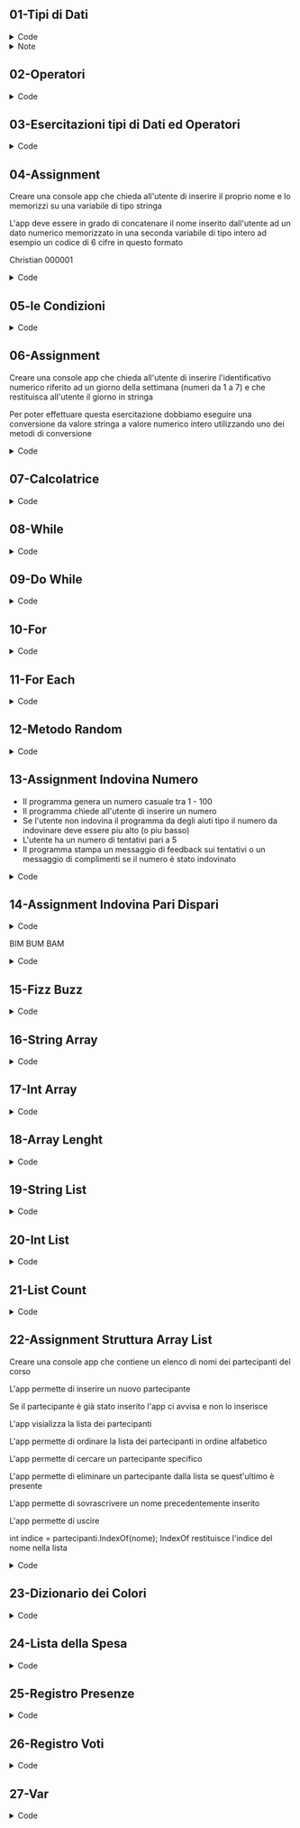 ## 01-Tipi di Dati

<details>
<summary>Code</summary>

```C#
int numero;               // dichiaro una variabile di tipo intero

string nome;              // dichiaro una variabile di tipo stringa

bool flag;                // dichiaro una variabile di tipo booleano

numero = 10;              // inizializzo la variabile numero con il valore 10

nome = "Mario";           // inizializzo la variabile nome con il valore "Mario"

flag = true;              // inizializzo la variabile flag con il valore true

int eta = 20;             // dichiaro ed inizializzo la variabile età con il valore 20

string cognome = "Rossi"; // dichiaro ed inizializzo la variabile cognome con il valore "Rossi"

bool isStudente = false;  // dichiaro ed inizializzo la variabile isStudente con il valore false

const double PI = 3.14159; // dichiaro ed inizializzo la costante PI con il valore 3.14159

var altezza = 1,.80;       // dichiaro ed inizializzo la variabile altezza con il valore 1.80

Pascal Case                
Camel Case  

```

</details>

<details>
<summary>Note</summary>

Non usare accenti nel codice altrimenti crea errori

Non si può dichiarare una variabile senza inizializzarla

I nomi delle variabili devono essere esplicativi

</details>

## 02-Operatori

<details>
<summary>Code</summary>

```C#
/*

Gli operatori sono utilizzati per eseguire operazioni su uno o più operandi

Gli operatori possono essere:

operatori aritmetici
operatori di confronto
operatori logici
operatori di assegnazione

*/

// esempio di utilizzo di operatori aritmetici

int a = 10;

int b = 20;

int somma = a + b;          // somma = 30

int differenza = a - b;     // differenza = -10

int prodotto = a * b;       // prodotto = 200

int divisione = a / b;      // divisione = 0

int modulo = a % b;         // modulo = 10

// esempio di utilizzo degli operatori di confronto

int c = 30;

int c == a;                 // false

int c != a;                 // true

int c > a;                  // true

int c < a;                  // false

int c >= a;                 // true

int c <= a;                 // false

// esempio di utilizzo degli operatori logici

bool x = true;

bool y = false;

// and
bool z = x && y;            // false

// or
bool w = x || y;            // true

// not
bool v = !x;                // false

// esempio di utilizzo degli operatori di assegnazione

/*
Gli operatori di assegnazione possono essere:

assegnazione (=)
assegnazione con addizione (+=)
assegnazione con sottrazione (-=)
*/

int d = 10;

d += 5;                     // d = 15

d -= 5;                     // d = 5

// esempio di utilizzo di operatori di incremento e decremento

int e = 10;

e++;                        // e = 11

e--;                        // e = 9

// esempio di utilizzo di operatori di concatenazione

string f = "Hello";

string g = "World";

string h = f + " " + g;     // h = "Hello World"

// esempio di concatenazione con interpolazione

string i = $"{f} {g}";     // i = "Hello World"

```

</details>

## 03-Esercitazioni tipi di Dati ed Operatori

<details>
<summary>Code</summary>

```C#
// pulire il terminale

Console.Clear();

// stampare il valore di una variabile

int numero;                             // dichiaro una variabile di tipo intero

numero = 10;                            // inizializzo la variabile numero con il valore 10

Console.WriteLine(numero);              // stampo il valore della variabile numero

// stampare il valore di una variabile con un messaggio

int eta = 20;                           // dichiaro e inizializzo la variabile eta con il valore 20

Console.WriteLine("L'età è: " + eta);  // stampo il valore della variabile eta con un messaggio

// oppure con interpolazione

Console.WriteLine($"L'età è: {eta}");

// incrementare il valore di eta di una unita'

eta++;                                  // incremento il valore della variabile eta di una unità

Console.WriteLine($"L'età è: {eta}");   // stampo il valore della variabile eta con un messaggio

// incrementare l'eta di 5 unita'

eta += 5;                               // incremento il valore della variabile eta di 5 unità

// decrementare l'eta di 5 unita'

eta -= 5;                               // decremento il valore della variabile eta di 5 unità

Console.WriteLine($"L'età è: {eta}");   // stampo il valore della variabile eta con un messaggio

// stampare due variabili una stringa ed una int

string nome = "Mario";                  // dichiaro e inizializzo la variabile nome con il valore "Mario"

Console.WriteLine($"Il nome è: {nome} e l'età è: {eta}"); // stampo il valore della variabile nome e eta con un messaggio

```
</details>

## 04-Assignment

Creare una console app che chieda all'utente di inserire il proprio nome e lo memorizzi su una variabile di tipo stringa

L'app deve essere in grado di concatenare il nome inserito dall'utente ad un dato numerico memorizzato in una seconda variabile di tipo intero ad esempio un codice di 6 cifre in
questo formato

Christian 000001

<details>
<summary>Code</summary>

```C#
            // The console asks your name

Console.WriteLine("What's your name?");

            // The console converts what you type into a string

string? name = Console.ReadLine();      // We put ? to avoid a worning

            // code

string code = "071198";     //int code = 071198;        int doesn't print 0 if put as first number

            // The console prints your name and your code

Console.WriteLine($"Hello {name}! Your code will be {code}.");

```

</details>

## 05-le Condizioni

<details>
<summary>Code</summary>

```C#
// if - se il numero è uguale a 10 stampa il numero

int numero = 10;

if (numero == 10)                          // utilizzo l'operatore di confronto == 
{
    Console.WriteLine("Il numero è 10");
}

// if-else - se il numero è uguale a 10 stampa il numero altrimenti stampa "il numero non è 10"

int verifica = 5;

if (numero == verifica)
{
    Console.WriteLine("Il numero è 10");
}
else
{
    Console.WriteLine("Il numero non è 10");
}

/*
if else if else - se il numero è uguale a 10 stampa il numero altrimenti se il numero è maggiore di 10 stampa "il numero è maggiore di 10" altrimenti se è minore stampa
"il numero è minore di 10"
*/

int numeroAlternativo = 10; 

if (numeroAlternativo  == 10)
{
    Console.WriteLine("Il numero è 10");
}
else if (numeroAlternativo > 10)
{
    Console.WriteLine("Il numero è maggiore di 10");
}
else
{
    Console.WriteLine("Il numero è minore di 10");
}

// switch - stampa il giorno della settimana in base al numero

int giorno = 1;

switch (giorno)
{
    case 1:
        Console.WriteLine("Lunedì");
        break;                                           // break serve per uscire dallo switch
    case 2:
        Console.WriteLine("Martedì");
        break;
    case 3:
        Console.WriteLine("Mercoledì");
        break;
    case 4:
        Console.WriteLine("Giovedì");
        break;
    case 5:
        Console.WriteLine("Venerdì");
        break;
    case 6:
        Console.WriteLine("Sabato");
        break;
    case 7:
        Console.WriteLine("Domenica");
        break;
    default:
        Console.WriteLine("Il numero non corrisponde a nessun giorno della settimana");
        break;
}

```

<details>
<summary>Note</summary>

Un blocco di codice è compreso tra parentesi graffe {} e può contenere uno o più statement

Le condizioni sono utilizzate per eseguire un blocco di codice solo se una condizione è vera

</details>

</details>

## 06-Assignment

Creare una console app che chieda all'utente di inserire l'identificativo numerico riferito ad un giorno della settimana (numeri da 1 a 7) e che restituisca all'utente il giorno in stringa

Per poter effettuare questa esercitazione dobbiamo eseguire una conversione da valore stringa a valore numerico intero utilizzando uno dei metodi di conversione

<details>
<summary>Code</summary>

```C#
            // The console asks to choose a number

Console.WriteLine("Please pick up a number between 1 and 7.");

            // Convert what we write into a INT

int day = int.Parse(Console.ReadLine()!);           // ! is to avoid a worning

            // Convert the int into a corresponding day

switch (day)
{
    case 1:
        Console.WriteLine("Monday");
        break;                                          
    case 2:
        Console.WriteLine("Tuesday");
        break;
    case 3:
        Console.WriteLine("Wednesday");
        break;
    case 4:
        Console.WriteLine("Thursday");
        break;
    case 5:
        Console.WriteLine("Friday");
        break;
    case 6:
        Console.WriteLine("Saturday");
        break;
    case 7:
        Console.WriteLine("Sunday");
        break;
    default:
        Console.WriteLine("The current number doesn't match any day of the week!");
        break;
}

```

</details>

## 07-Calcolatrice

<details>
<summary>Code</summary>

```C#
            // The Consoole asks to insert the first number

Console.WriteLine("Please insert a number");

            // What we write gets converted into a int

int firstNumber = int.Parse(Console.ReadLine()!);

            // Same process for second number

Console.WriteLine("Please insert a second number");

int secondNumber = int.Parse(Console.ReadLine()!);

            // The console asks to choose the operation

Console.WriteLine("Please choose an operator (+,-,*,/)");

            // The console gives a result according to the operator we choose

string? op = Console.ReadLine();         // don't use the word "operator" for the string cause it's linked to other processes and will make an error appear

switch (op)
    {
        case "+":
            double sum = firstNumber + secondNumber;
            Console.WriteLine($"The result is: {sum}");
            break;

        case "-":
            double sub = firstNumber - secondNumber;
            Console.WriteLine($"The result is: {sub}");
            break;

        case "*":
            double product = firstNumber * secondNumber;
            Console.WriteLine($"The result is: {product}");
            break;

        case "/":
            if (secondNumber != 0)
            {
                double division = firstNumber / secondNumber;
                Console.WriteLine($"The result is: {division}");
            }
            else
            {
                Console.WriteLine("It's impossible to divide by 0, try again!");
            }
            break;

        default:
            Console.WriteLine("You didn't enter a valid operator, try again!");
            break;
    }

```

</details>

## 08-While

<details>
<summary>Code</summary>

```C#
// while : compila finchè sono soddisfatte le condizioni altrimenti non compila nulla

int numero = 10;

while (numero > 0)
{
    Console.WriteLine(numero);
    numero--;
}
```

</details>

## 09-Do While

<details>
<summary>Code</summary>

```C#

// do-while uguale a while ma se le condizioni non sono soddisfatte compila comunque il numero di partenza

int numero = 10;

do
{
    Console.WriteLine(numero);
    numero--;
}
while (numero > 0);
```

</details>

## 10-For

<details>
<summary>Code</summary>

```C#
// for esegue un blocco di codice un numero di volte noto

int n = 10;

for (int i = 1; i <= n;)
{
    Console.WriteLine(i);
    i++;
}

```

</details>

## 11-For Each

<details>
<summary>Code</summary>

```C#
string scritta = "ciao";

foreach (char lettera in scritta)
{
    Console.WriteLine(lettera);
}

```

</details>

## 12-Metodo Random

<details>
<summary>Code</summary>

```C#
Random random = new Random();
int numero = random.Next(11);

Console.WriteLine($"Il numero casuale è {numero}");

```

</details>

## 13-Assignment Indovina Numero

- Il programma genera un numero casuale tra 1 - 100
- Il programma chiede all'utente di inserire un numero
- Se l'utente non indovina il programma da degli aiuti tipo il numero da indovinare deve essere piu alto (o piu basso)
- L'utente ha un numero di tentativi pari a 5
- Il programma stampa un messaggio di feedback sui tentativi o un messaggio di complimenti se il numero è stato indovinato

<details>
<summary>Code</summary>

```C#
            // The console generates a number and links it to an int

Random random = new Random();
int number = random.Next(1,101);

            // The console asks to guess the number 

Console.WriteLine("Guess the number I picked up between 1 and 100");

            // Identification of the chances and hints given by the console

int chances = 0;

while (chances < 5)
{
    Console.WriteLine("Write here your number:");

    int guess = int.Parse(Console.ReadLine()!);

    if (guess == number)
    {
        Console.WriteLine("Compliments!");
    }
    else if (guess < number)
    {
        Console.WriteLine("That's not it, you may try a bigger number");
    }
    else 
    {
        Console.WriteLine("That's not it, you may try a smaller number");
    }

    chances++;

}

Console.WriteLine($"You've run out of chances, the number was {number}");

```

</details>

## 14-Assignment Indovina Pari Dispari

<details>
<summary>Code</summary>

```C#
            // The console generates a random number

Random random = new Random();
int number = random.Next(1,11);

            // The console asks to guess if the number is even or odd


Console.WriteLine("Guess if the number is even or odd (E/O)");

            // Creation of the string for owr answer

string answer = Console.ReadLine()!.ToUpper();         //ToUpper() makes whatever we write into capital letters to avoid errors

            // Association of our answer to the generated number

if ((number % 2 == 0 && answer == "E") || (number % 2 != 0 && answer == "O"))
{
    Console.WriteLine($"The number was {number}, you won!");

}
else
{
    Console.WriteLine($"The number was {number}; you lost !");
}

```

</details>

BIM BUM BAM

<details>
<summary>Code</summary>

```C#
Random random = new Random();

Console.Write("Choose between even or odd (E/O)): ");

string choice = Console.ReadLine().ToUpper();

Console.Write("Write your number:");

int personalNumber = int.Parse(Console.ReadLine());

int computerNumber = random.Next(1, 11);

Console.WriteLine($"The computer choose: {computerNumber}");

int sum = personalNumber + computerNumber ;

bool isEven = sum % 2 == 0;

if ((isEven && choice == "E") || (!isEven && choice == "O"))
{
    Console.WriteLine($"The sum is : {sum}. you won!");
}
else
{
    Console.WriteLine($"The sum is : {sum}. you lost");
}

```

</details>

## 15-Fizz Buzz

<details>
<summary>Code</summary>

```C#
int number = 1;

while (number <= 100 )
{
    if (number % 3 == 0 && number % 5 == 0)
    {
        Console.WriteLine($"{number} FizzBuzz");
        number++;
    }
    else if ( number % 3 == 0 )
    {
        Console.WriteLine($"{number} Fizz");
        number++;
    }
    else if ( number % 5 == 0 )
    {
        Console.WriteLine($"{number} Buzz");
        number++;
    }
    else
    {
        Console.WriteLine(number);
        number++;
    }
    Thread.Sleep(300);
}

```

</details>

## 16-String Array

<details>
<summary>Code</summary>

```C#
string[] nomi = new string[3];
        nomi[0] = "Mario";
        nomi[1] = "Luigi";
        nomi[2] = "Giovanni";
        // Console.WriteLine($"Ciao {nomi[0]}, {nomi[1]} e {nomi[2]}");
        // stampato tramite for each
        foreach (string nome in nomi)
        {
            Console.WriteLine($"Ciao {nome}");
        }

        // nomi.AddRange(new string[] {"Mario", "Luigi"; "Giovanni"});

```

</details>

## 17-Int Array

<details>
<summary>Code</summary>

```C#
int[] numeri = new int[3];
        numeri[0] = 10;
        numeri[1] = 20;
        numeri[2] = 30;
        Console.WriteLine($"I numeri sono {numeri[0]}, {numeri[1]} e {numeri[2]}");

```

</details>

## 18-Array Lenght

<details>
<summary>Code</summary>

```C#
string[] nomi = new string[3];
        nomi[0] = "Mario";
        nomi[1] = "Luigi";
        nomi[2] = "Giovanni";
        Console.WriteLine($"Ciao {nomi[0]}, {nomi[1]} e {nomi[2]}");
        Console.WriteLine($"Il numero di elementi è {nomi.Length}");

```

</details>

## 19-String List

<details>
<summary>Code</summary>

```C#
List<string> nomi = new List<string>();
        nomi.Add("Mario");
        nomi.Add("Luigi");
        nomi.Add("Giovanni");
        Console.WriteLine($"Ciao {nomi[0]}, {nomi[1]} e {nomi[2]}");

        //List<string> nomi = new List<string> {"Mario", "Luigi", "Giovanni"};

```

</details>

## 20-Int List

<details>
<summary>Code</summary>

```C#
List<int> numeri = new List<int>();
        numeri.Add(10);
        numeri.Add(20);
        numeri.Add(30);
        Console.WriteLine($"I numeri sono {numeri[0]}, {numeri[1]} e {numeri[2]}");

```

</details>

## 21-List Count

<details>
<summary>Code</summary>

```C#
List<string> nomi = new List<string>();
        nomi.Add("Mario");
        nomi.Add("Luigi");
        nomi.Add("Giovanni");
        Console.WriteLine($"Ciao {nomi[0]}, {nomi[1]} e {nomi[2]}");
        Console.WriteLine($"Il numero di elementi è {nomi.Count}");

```

</details>

## 22-Assignment Struttura Array List

Creare una console app che contiene un elenco di nomi dei partecipanti del corso

L'app permette di inserire un nuovo partecipante

Se il partecipante è già stato inserito l'app ci avvisa e non lo inserisce

L'app visializza la lista dei partecipanti

L'app permette di ordinare la lista dei partecipanti in ordine alfabetico

L'app permette di cercare un partecipante specifico

L'app permette di eliminare un partecipante dalla lista se quest'ultimo è presente

L'app permette di sovrascrivere un nome precedentemente inserito

L'app permette di uscire

int indice = partecipanti.IndexOf(nome);            IndexOf restituisce l'indice del nome nella lista

<details>
<summary>Code</summary>

```C#
// Creation of an empty list, value "name" and "choice"

List<string> addedNames = new List<string> ();
string name;
int choice;
string rearrange;
string search;

            // The app lets us picking up options until we choose to exit

do
{           
    Console.WriteLine("Choose an option between the following:");

    Console.WriteLine("1. Add name");
    Console.WriteLine("2. See added names");
    Console.WriteLine("3. Rearrange your list");
    Console.WriteLine("4. Search a name of your choice inside the list");
    Console.WriteLine("5. Remove name");
    Console.WriteLine("6. Overwrite a name");
    Console.WriteLine("7. Exit");

    choice = int.Parse(Console.ReadLine()!);

    switch (choice) 
    {
        case 1:         // To add a name to our list
            Console.Write("Insert here the name you want to add\t");
            name = Console.ReadLine()!.Trim();

            if(addedNames.Contains(name))
            {
                Console.WriteLine($"Impossibility to add : {name} is already in the list!!");
            }
            else
            {
                addedNames.Add(name);
            }
            break;                                         
        case 2:         // To see our list
            Console.WriteLine($"The current participants are:{addedNames.Count}\n The complete list is:");

            foreach (string added in addedNames)
            {
            Console.WriteLine(added);
            }
            break;
        case 3:         // To rearrange our list
            Console.WriteLine("Do you prefer rearrange the list in alphabetical or reversed order, or both (A/R/B) ?");

            rearrange = Console.ReadLine()!.Trim();

            if (rearrange == "A" )
            {
                addedNames.Sort();
            }
            else if (rearrange == "R")
            {
                addedNames.Reverse();
            }
            else if (rearrange == "B")
            {
                addedNames.Sort();
                addedNames.Reverse();
            }
            else
            {
                Console.WriteLine("The current option is not valid");
            }
            break;
        case 4:
            Console.WriteLine("What name do you want to search?");

            search = Console.ReadLine()!;
            if (addedNames.Contains(search))
            {
                Console.WriteLine($"{search} is in the list");
            }
            else
            {
                Console.WriteLine($"{search} is not in the list");
            }
            break;
        case 5:
            Console.WriteLine("What name do you want to remove?");
            
            name = Console.ReadLine()!.Trim();

            if(addedNames.Contains(name))
            {
                addedNames.Remove(name);
                Console.WriteLine($"{name}'s name has been succesfully removed!");
            }
            else
            {
                Console.WriteLine($"{name}'s name doesn't appear in this list, therefore it can't be removed");
            }
            break;
        case 6:
            Console.WriteLine("Which name do you want to overwrite");
            name = Console.ReadLine()!;
            if (addedNames.Contains(name))
            {
                Console.Write("Enter the new name:\t");
                string newName = Console.ReadLine()!;
                int index = addedNames.IndexOf(name);
                addedNames[index] = newName;
                Console.WriteLine("The edit occured successfully!");
            }
            else
            {
                Console.WriteLine($"{name} doesn't appear in this list");
            }
            break;
        case 7:         // To stop the cicle
            Console.WriteLine("This session will be closed :)");
            break;
        default:
        Console.WriteLine("The current option is not valid");
        break;
    }
}
while (choice != 7);

```

</details>

## 23-Dizionario dei Colori

<details>
<summary>Code</summary>

```C#
/*Dictionary<string, string> colori = new Dictionary<string, string>();
colori.Add("rosso","0FF000");
colori.Add("verde","00FF00");
colori.Add("blu","0000FF");

            // KeyValuePair è una struttura che rappresenta una copia chiave valore
foreach(KeyValuePair<string, string> colore in colori)
{
    Console.WriteLine($"Il colore {colore.Key} ha il codice {colore.Value}");
}
*/
// oppure utilizzando var

var dizionario = new Dictionary<string, string>
{
{"rosso","0FF000"},
{"verde","00FF00"},
{"blu","0000FF"}
};

foreach (var elemento in dizionario)
{
    Console.WriteLine($"Chiave: {elemento.Key}, Valore: {elemento.Value}");
}

```

</details>

## 24-Lista della Spesa

<details>
<summary>Code</summary>

```C#
Dictionary<string, int> listaSpesa = new Dictionary<string, int>();
listaSpesa.Add("pane", 1);
listaSpesa.Add("latte", 2);

            // Aggiungere un nuovo articolo

listaSpesa["uova"] = 12;

            // Incrementare la quantità di un articolo già presente

listaSpesa["pane"] = listaSpesa["pane"] + 1;

foreach (KeyValuePair<string, int> articolo in listaSpesa)
{
    Console.WriteLine($"Articolo: {articolo.Key}, Quantità: {articolo.Value}");
}

```

</details>

## 25-Registro Presenze

<details>
<summary>Code</summary>

```C#
Dictionary<string, bool> presenze = new Dictionary<string, bool>();
presenze["Mario Rossi"] = true;
presenze["Luca Bianchi"] = false;

foreach (KeyValuePair<string, bool> dipendente in presenze)
{
    if(dipendente.Value)
    {
        Console.WriteLine($"Dipendente: {dipendente.Key}, Stato: Presente");
    }
    else
    {
        Console.WriteLine($"Dipendente: {dipendente.Key}, Stato: Assente");
    }
}
            // Il programma chiede di quale dipendente si vuole cambiare lo stato

Console.WriteLine("Di quale dipendente vuoi cambiare lo stato");

string nomeDipendente = Console.ReadLine()!;

if (presenze.ContainsKey(nomeDipendente))
{
    presenze[nomeDipendente] = !presenze[nomeDipendente];       // Cambia lo stato del dipendente
}
else 
{
    Console.WriteLine("Il dipendente non è presente nella lista");
}

            // Stampa la lista aggiornata

foreach (KeyValuePair<string, bool> dipendente in presenze)
{
    if (dipendente.Value)
    {
        Console.WriteLine($"Dipendente {dipendente.Key}, Stato: Presente");
    }
    else
    {
        Console.WriteLine($"Dipendente {dipendente.Key}, Stato: Assente");
    }
}

```

</details>

## 26-Registro Voti

<details>
<summary>Code</summary>

```C#
Dictionary<string, List<int>> registroClassi = new Dictionary<string, List<int>>();
registroClassi["Marco"] = new List<int> {7, 8, 9};
registroClassi["Laura"] = new List<int> {6, 7, 8};

            // Aggiungere un nuovo voto a uno studente

registroClassi["Marco"].Add(10);

            // Stampa di tutti gli studenti e i loro voti

foreach (var studente in registroClassi)
{
    Console.WriteLine($"Studente: {studente.Key}, Voti:{string.Join(",", studente.Value)}");
}

            // Join permette di unire i valori nella lista tra di loro

```

</details>

## 27-Var

<details>
<summary>Code</summary>

```C#
var numeri = new List<int> {1, 2, 3, 4, 5};

foreach (var numero in numeri)
{
    Console.WriteLine(numero);
}

// Utilizziamo var perchè non sappiamo il tipo di dato che contiene la lista

// Ad esempio se fosse una lista di stringhe avremmo dovuto scrivere List<string> numeri = new List<string> {1, 2, 3, 4, 5};

// Oppure List<int> numeri = new List<int> {1, 2, 3, 4, 5};

// Invece utilizzando var il compilatore capisce da solo il tipo di dato 

// Inoltre possiamo utilizzare var anche per i tipi anonimi

// Ad esempio var persona = new { Nome = "Mario", Cognome = "Rossi"};

// In questo caso il tipo di dato è anonimo perchè nonè stato dichiarato esplicitamente

// Ma il compilatore capisce che persona è un oggetto con due proprietà Nome e Cognome di tipo stringa

// Quindi possiamo scrivere persona.Nome o persona.Cognome

// Inoltre possiamo utilizzare var anche per i tipi generici

// Ad esempio var numeri = new List<int> {1, 2, 3, 4, 5};

```

</details>